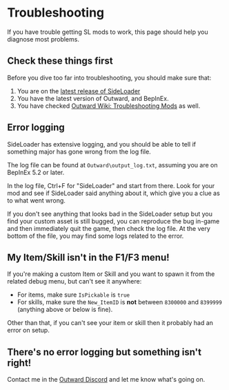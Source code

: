 # Troubleshooting

If you have trouble getting SL mods to work, this page should help you diagnose most problems.

## Check these things first

Before you dive too far into troubleshooting, you should make sure that:
1. You are on the [latest release of SideLoader](https://github.com/sinaioutlander/Outward-SideLoader/releases)
2. You have the latest version of Outward, and BepInEx.
3. You have checked [Outward Wiki: Troubleshooting Mods](https://outward.gamepedia.com/Installing_Mods#Troubleshooting) as well.

## Error logging

SideLoader has extensive logging, and you should be able to tell if something major has gone wrong from the log file.

The log file can be found at `Outward\output_log.txt`, assuming you are on BepInEx 5.2 or later.

In the log file, Ctrl+F for "SideLoader" and start from there. Look for your mod and see if SideLoader said anything about it, which give you a clue as to what went wrong.

If you don't see anything that looks bad in the SideLoader setup but you find your custom asset is still bugged, you can reproduce the bug in-game and then immediately quit the game, then check the log file. At the very bottom of the file, you may find some logs related to the error.

## My Item/Skill isn't in the F1/F3 menu!

If you're making a custom Item or Skill and you want to spawn it from the related debug menu, but can't see it anywhere:

* For items, make sure `IsPickable` is `true`
* For skills, make sure the `New_ItemID` is <b>not</b> between `8300000` and `8399999` (anything above or below is fine).

Other than that, if you can't see your item or skill then it probably had an error on setup.

## There's no error logging but something isn't right!

Contact me in the [Outward Discord](https://discord.gg/outward) and let me know what's going on.